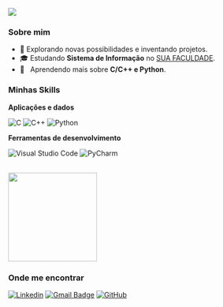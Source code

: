 ![](https://komarev.com/ghpvc/?username=iuricode&color=006bed)

<h3>Sobre mim</h3>

- 🤔 Explorando novas possibilidades e inventando projetos.
- 🎓 Estudando **Sistema de Informação** no <a href="https://www.unoeste.br/fipp">SUA FACULDADE</a>.
- 🌱 &nbsp; Aprendendo mais sobre **C/C++ e Python**.

<h3>Minhas Skills</h3>

**Aplicações e dados**

![C](https://img.shields.io/badge/-C-333333?style=flat&logo=C)
![C++](https://img.shields.io/badge/-C++-333333?style=flat&logo=C%2B%2B&logoColor=00599C)
![Python](https://img.shields.io/badge/-Python-333333?style=flat&logo=phyton)

**Ferramentas de desenvolvimento**

![Visual Studio Code](https://img.shields.io/badge/-Visual%20Studio%20Code-333333?style=flat&logo=visual-studio-code&logoColor=007ACC)
![PyCharm](https://img.shields.io/badge/-PyCharm-333333?style=flat&logo=PyCharm&logoColor=007ACC)

<br/>

<a href="https://github.com/iuricode">
  <img height="180em" src="https://github-readme-stats.vercel.app/api?username=caiocollete&theme=dracula&show_icons=true" />
</a>

<h3>Onde me encontrar</h3>

[![Linkedin](https://img.shields.io/badge/-username-blue?style=flat-square&logo=Linkedin&logoColor=white&link=https://www.linkedin.com/in/caiocollete/)](https://www.linkedin.com/caiocollete)
[![Gmail Badge](https://img.shields.io/badge/-seuemail@email.com-006bed?style=flat-square&logo=Gmail&logoColor=white&link=mailto:caiocolletesilva@gmail.com)](mailto:caiocolletesilva@gmail.com)
[![GitHub](https://img.shields.io/github/followers/iuricode?label=follow&style=social)](https://github.com/caiocollete)
